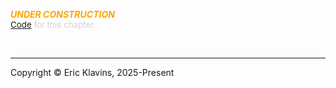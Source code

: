 <span style='color: orange'>***UNDER CONSTRUCTION***</span><br>
<span style='color: lightgray; font-size: 10pt'><a href='https://github.com/klavins/LeanBook/blob/main/main/../LeanBook/Chapters/Naturals/Properties.lean'>Code</a> for this chapter</span>

<div style='height=50px'>&nbsp;</div><hr>
Copyright © Eric Klavins, 2025-Present
